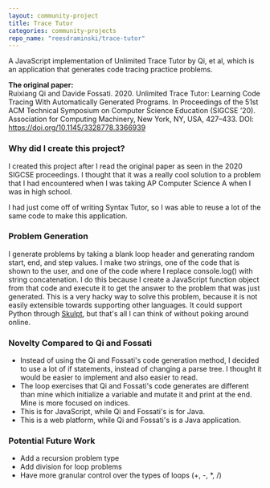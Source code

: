 ```yaml
---
layout: community-project
title: Trace Tutor
categories: community-projects
repo_name: "reesdraminski/trace-tutor"
---
```


A JavaScript implementation of Unlimited Trace Tutor by Qi, et al, which is an application that generates code tracing practice problems.

**The original paper:**  
Ruixiang Qi and Davide Fossati. 2020. Unlimited Trace Tutor: Learning Code Tracing With Automatically Generated Programs. In Proceedings of the 51st ACM Technical Symposium on Computer Science Education (SIGCSE ’20). Association for Computing Machinery, New York, NY, USA, 427–433. DOI: https://doi.org/10.1145/3328778.3366939

### Why did I create this project?
I created this project after I read the original paper as seen in the 2020 SIGCSE proceedings. I thought that it was a really cool solution to a problem that I had encountered when I was taking AP Computer Science A when I was in high school.

I had just come off of writing Syntax Tutor, so I was able to reuse a lot of the same code to make this application.

### Problem Generation
I generate problems by taking a blank loop header and generating random start, end, and step values. I make two strings, one of the code that is shown to the user, and one of the code where I replace console.log() with string concatenation. I do this because I create a JavaScript function object from that code and execute it to get the answer to the problem that was just generated. This is a very hacky way to solve this problem, because it is not easily extensible towards supporting other languages. It could support Python through [Skulpt](https://skulpt.org), but that's all I can think of without poking around online.

### Novelty Compared to Qi and Fossati
* Instead of using the Qi and Fossati's code generation method, I decided to use a lot of if statements, instead of changing a parse tree. I thought it would be easier to implement and also easier to read.
* The loop exercises that Qi and Fossati's code generates are different than mine which initialize a variable and mutate it and print at the end. Mine is more focused on indices.
* This is for JavaScript, while Qi and Fossati's is for Java.
* This is a web platform, while Qi and Fossati's is a Java application.

### Potential Future Work
* Add a recursion problem type
* Add division for loop problems
* Have more granular control over the types of loops (+, -, *, /)